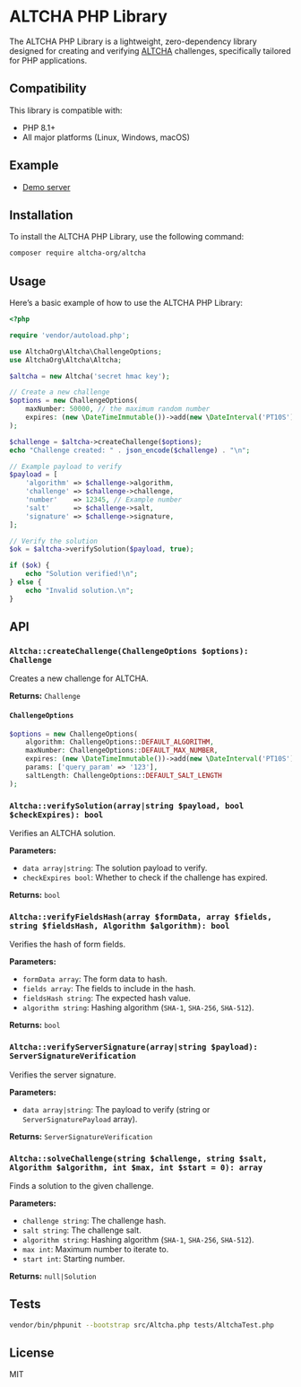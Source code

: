 # ALTCHA PHP Library

The ALTCHA PHP Library is a lightweight, zero-dependency library designed for creating and verifying [ALTCHA](https://altcha.org) challenges, specifically tailored for PHP applications.

## Compatibility

This library is compatible with:

- PHP 8.1+
- All major platforms (Linux, Windows, macOS)

## Example

- [Demo server](https://github.com/altcha-org/altcha-starter-php)

## Installation

To install the ALTCHA PHP Library, use the following command:

```sh
composer require altcha-org/altcha
```

## Usage

Here’s a basic example of how to use the ALTCHA PHP Library:

```php
<?php

require 'vendor/autoload.php';

use AltchaOrg\Altcha\ChallengeOptions;
use AltchaOrg\Altcha\Altcha;

$altcha = new Altcha('secret hmac key');

// Create a new challenge
$options = new ChallengeOptions(
    maxNumber: 50000, // the maximum random number
    expires: (new \DateTimeImmutable())->add(new \DateInterval('PT10S')),
);

$challenge = $altcha->createChallenge($options);
echo "Challenge created: " . json_encode($challenge) . "\n";

// Example payload to verify
$payload = [
    'algorithm' => $challenge->algorithm,
    'challenge' => $challenge->challenge,
    'number'    => 12345, // Example number
    'salt'      => $challenge->salt,
    'signature' => $challenge->signature,
];

// Verify the solution
$ok = $altcha->verifySolution($payload, true);

if ($ok) {
    echo "Solution verified!\n";
} else {
    echo "Invalid solution.\n";
}
```

## API

### `Altcha::createChallenge(ChallengeOptions $options): Challenge`

Creates a new challenge for ALTCHA.

**Returns:** `Challenge`

#### `ChallengeOptions`

```php
$options = new ChallengeOptions(
    algorithm: ChallengeOptions::DEFAULT_ALGORITHM,
    maxNumber: ChallengeOptions::DEFAULT_MAX_NUMBER,
    expires: (new \DateTimeImmutable())->add(new \DateInterval('PT10S')),
    params: ['query_param' => '123'],
    saltLength: ChallengeOptions::DEFAULT_SALT_LENGTH
);
```

### `Altcha::verifySolution(array|string $payload, bool $checkExpires): bool`

Verifies an ALTCHA solution.

**Parameters:**

- `data array|string`: The solution payload to verify.
- `checkExpires bool`: Whether to check if the challenge has expired.

**Returns:** `bool`

### `Altcha::verifyFieldsHash(array $formData, array $fields, string $fieldsHash, Algorithm $algorithm): bool`

Verifies the hash of form fields.

**Parameters:**

- `formData array`: The form data to hash.
- `fields array`: The fields to include in the hash.
- `fieldsHash string`: The expected hash value.
- `algorithm string`: Hashing algorithm (`SHA-1`, `SHA-256`, `SHA-512`).

**Returns:** `bool`

### `Altcha::verifyServerSignature(array|string $payload): ServerSignatureVerification`

Verifies the server signature.

**Parameters:**

- `data array|string`: The payload to verify (string or `ServerSignaturePayload` array).

**Returns:** `ServerSignatureVerification`

### `Altcha::solveChallenge(string $challenge, string $salt, Algorithm $algorithm, int $max, int $start = 0): array`

Finds a solution to the given challenge.

**Parameters:**

- `challenge string`: The challenge hash.
- `salt string`: The challenge salt.
- `algorithm string`: Hashing algorithm (`SHA-1`, `SHA-256`, `SHA-512`).
- `max int`: Maximum number to iterate to.
- `start int`: Starting number.

**Returns:** `null|Solution`


## Tests

```sh
vendor/bin/phpunit --bootstrap src/Altcha.php tests/AltchaTest.php
```

## License

MIT

